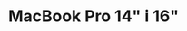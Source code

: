 ---
title: MacBook Pro 14" i 16"
category: ['MackBook']
thumbnail: /assets/img/services/mackbook-pro-14-16.png
---
